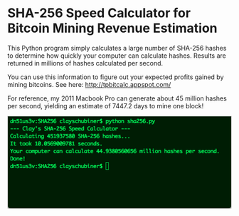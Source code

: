 SHA-256 Speed Calculator for Bitcoin Mining Revenue Estimation
======

This Python program simply calculates a large number of SHA-256 hashes to determine how quickly your computer can calculate hashes. Results are returned in millions of hashes calculated per second.

You can use this information to figure out your expected profits gained by mining bitcoins. See here:
http://tpbitcalc.appspot.com/

For reference, my 2011 Macbook Pro can generate about 45 million hashes per second, yielding an estimate of 7447.2 days to mine one block!

![Sample run of the SHA-256 Speed Calculator](screenshot.png "Sample run of the SHA-256 Speed Calculator")
